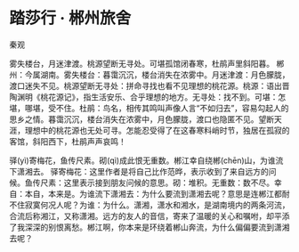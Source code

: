 # 踏莎行 · 郴州旅舍

<span class="r">秦观

<link href="../../css/style.css" rel="stylesheet" type="text/css" />

<div class="p">

雾失楼台，月迷津渡。桃源望断无寻处。可堪孤馆闭春寒，杜鹃声里斜阳暮。 
<span class="comment">
郴州：今属湖南。雾失楼台：暮霭沉沉，楼台消失在浓雾中。月迷津渡：月色朦胧，渡口迷失不见。桃源望断无寻处：拼命寻找也看不见理想的桃花源。桃源：语出晋陶渊明《桃花源记》，指生活安乐、合乎理想的地方。无寻处：找不到。可堪：怎堪，哪堪，受不住。杜鹃：鸟名，相传其鸣叫声像人言“不如归去”，容易勾起人的思乡之情。暮霭沉沉，楼台消失在浓雾中，月色朦胧，渡口也隐匿不见。望断天涯，理想中的桃花源也无处可寻。怎能忍受得了在这春寒料峭时节，独居在孤寂的客馆，斜阳西下，杜鹃声声哀鸣！

驿(yì)寄梅花，鱼传尺素。砌(qì)成此恨无重数。郴江幸自绕郴(chēn)山，为谁流下潇湘去。 
<span class="comment">
驿寄梅花：这里作者是将自己比作范晔，表示收到了来自远方的问候。鱼传尺素：这里表示接到朋友问候的意思。砌：堆积。无重数：数不尽。幸自：本自，本来是。为谁流下潇湘去：为什么要流到潇湘去呢？意思是连郴江都耐不住寂寞何况人呢？为谁：为什么。潇湘，潇水和湘水，是湖南境内的两条河流，合流后称湘江，又称潇湘。远方的友人的音信，寄来了温暖的关心和嘱咐，却平添了我深深的别恨离愁。郴江啊，你本来是环绕着郴山奔流，为什么偏偏要流到潇湘去呢？
